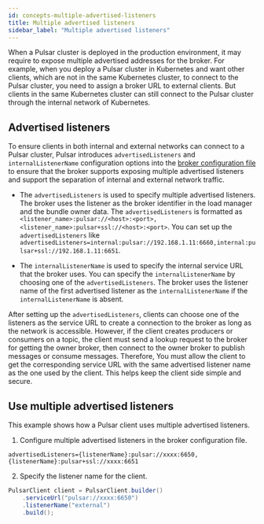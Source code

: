 ```yaml
---
id: concepts-multiple-advertised-listeners
title: Multiple advertised listeners
sidebar_label: "Multiple advertised listeners"
---
```


When a Pulsar cluster is deployed in the production environment, it may require to expose multiple advertised addresses for the broker. For example, when you deploy a Pulsar cluster in Kubernetes and want other clients, which are not in the same Kubernetes cluster, to connect to the Pulsar cluster, you need to assign a broker URL to external clients. But clients in the same Kubernetes cluster can still connect to the Pulsar cluster through the internal network of Kubernetes.

## Advertised listeners

To ensure clients in both internal and external networks can connect to a Pulsar cluster, Pulsar introduces `advertisedListeners` and `internalListenerName` configuration options into the [broker configuration file](https://pulsar.apache.org/reference/#/config/reference-configuration-broker) to ensure that the broker supports exposing multiple advertised listeners and support the separation of internal and external network traffic.

- The `advertisedListeners` is used to specify multiple advertised listeners. The broker uses the listener as the broker identifier in the load manager and the bundle owner data. The `advertisedListeners` is formatted as `<listener_name>:pulsar://<host>:<port>, <listener_name>:pulsar+ssl://<host>:<port>`. You can set up the `advertisedListeners` like
`advertisedListeners=internal:pulsar://192.168.1.11:6660,internal:pulsar+ssl://192.168.1.11:6651`.

- The `internalListenerName` is used to specify the internal service URL that the broker uses. You can specify the `internalListenerName` by choosing one of the `advertisedListeners`. The broker uses the listener name of the first advertised listener as the `internalListenerName` if the `internalListenerName` is absent.

After setting up the `advertisedListeners`, clients can choose one of the listeners as the service URL to create a connection to the broker as long as the network is accessible. However, if the client creates producers or consumers on a topic, the client must send a lookup request to the broker for getting the owner broker, then connect to the owner broker to publish messages or consume messages. Therefore, You must allow the client to get the corresponding service URL with the same advertised listener name as the one used by the client. This helps keep the client side simple and secure.

## Use multiple advertised listeners

This example shows how a Pulsar client uses multiple advertised listeners.

1. Configure multiple advertised listeners in the broker configuration file.

```shell
advertisedListeners={listenerName}:pulsar://xxxx:6650,
{listenerName}:pulsar+ssl://xxxx:6651
```

2. Specify the listener name for the client.

```java
PulsarClient client = PulsarClient.builder()
    .serviceUrl("pulsar://xxxx:6650")
    .listenerName("external")
    .build();
```


